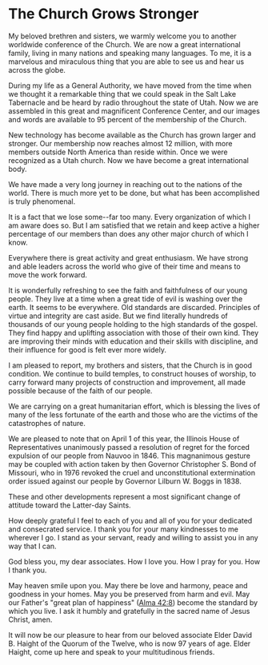 # The Church Grows Stronger

My beloved brethren and sisters, we warmly welcome you to another worldwide
conference of the Church. We are now a great international family, living in
many nations and speaking many languages. To me, it is a marvelous and
miraculous thing that you are able to see us and hear us across the globe.

During my life as a General Authority, we have moved from the time when we
thought it a remarkable thing that we could speak in the Salt Lake Tabernacle
and be heard by radio throughout the state of Utah. Now we are assembled in
this great and magnificent Conference Center, and our images and words are
available to 95 percent of the membership of the Church.

New technology has become available as the Church has grown larger and
stronger. Our membership now reaches almost 12 million, with more members
outside North America than reside within. Once we were recognized as a Utah
church. Now we have become a great international body.

We have made a very long journey in reaching out to the nations of the world.
There is much more yet to be done, but what has been accomplished is truly
phenomenal.

It is a fact that we lose some--far too many. Every organization of which I am
aware does so. But I am satisfied that we retain and keep active a higher
percentage of our members than does any other major church of which I know.

Everywhere there is great activity and great enthusiasm. We have strong and
able leaders across the world who give of their time and means to move the
work forward.

It is wonderfully refreshing to see the faith and faithfulness of our young
people. They live at a time when a great tide of evil is washing over the
earth. It seems to be everywhere. Old standards are discarded. Principles of
virtue and integrity are cast aside. But we find literally hundreds of
thousands of our young people holding to the high standards of the gospel.
They find happy and uplifting association with those of their own kind. They
are improving their minds with education and their skills with discipline, and
their influence for good is felt ever more widely.

I am pleased to report, my brothers and sisters, that the Church is in good
condition. We continue to build temples, to construct houses of worship, to
carry forward many projects of construction and improvement, all made possible
because of the faith of our people.

We are carrying on a great humanitarian effort, which is blessing the lives of
many of the less fortunate of the earth and those who are the victims of the
catastrophes of nature.

We are pleased to note that on April 1 of this year, the Illinois House of
Representatives unanimously passed a resolution of regret for the forced
expulsion of our people from Nauvoo in 1846. This magnanimous gesture may be
coupled with action taken by then Governor Christopher S. Bond of Missouri,
who in 1976 revoked the cruel and unconstitutional extermination order issued
against our people by Governor Lilburn W. Boggs in 1838.

These and other developments represent a most significant change of attitude
toward the Latter-day Saints.

How deeply grateful I feel to each of you and all of you for your dedicated
and consecrated service. I thank you for your many kindnesses to me wherever I
go. I stand as your servant, ready and willing to assist you in any way that I
can.

God bless you, my dear associates. How I love you. How I pray for you. How I
thank you.

May heaven smile upon you. May there be love and harmony, peace and goodness
in your homes. May you be preserved from harm and evil. May our Father's
"great plan of happiness" ([Alma
42:8](https://www.lds.org/scriptures/bofm/alma/42.8?lang=eng#7)) become the
standard by which you live. I ask it humbly and gratefully in the sacred name
of Jesus Christ, amen.

It will now be our pleasure to hear from our beloved associate Elder David B.
Haight of the Quorum of the Twelve, who is now 97 years of age. Elder Haight,
come up here and speak to your multitudinous friends.

